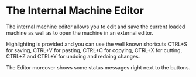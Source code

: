 # The Internal Machine Editor
The internal machine editor allows you to edit and save the current loaded machine as well as to open the machine in an external editor.

Highlighting is provided and you can use the well known shortcuts CTRL+S for saving, CTRL+V for pasting, CTRL+C for copying, CTRL+X for cutting, CTRL+Z and CTRL+Y for undoing and redoing changes.

The Editor moreover shows some status messages right next to the buttons.
